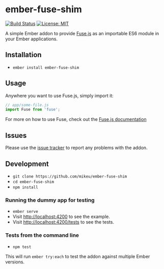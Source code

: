 # ember-fuse-shim
[![Build Status](https://travis-ci.org/mikeu/ember-fuse-shim.svg?branch=master)](https://travis-ci.org/mikeu/ember-fuse-shim)
[![License: MIT](https://img.shields.io/badge/License-MIT-blue.svg)](https://opensource.org/licenses/MIT)

A simple Ember addon to provide [Fuse.js](http://fusejs.io/) as an importable
ES6 module in your Ember applications.

## Installation

* `ember install ember-fuse-shim`

## Usage

Anywhere you want to use Fuse.js, simply import it:

```js
// app/some-file.js
import Fuse from 'fuse';
```

For more on how to use Fuse, check out the
[Fuse.js documentation](http://fusejs.io/)

## Issues

Please use the [issue tracker](https://github.com/mikeu/ember-fuse-shim/issues)
to report any problems with the addon.

## Development

* `git clone https://github.com/mikeu/ember-fuse-shim`
* `cd ember-fuse-shim`
* `npm install`

### Running the dummy app for testing

* `ember serve`
* Visit [http://localhost:4200](http://localhost:4200) to see the example.
* Visit [http://localhost:4200/tests](http://localhost:4200/tests) to see the tests.

### Tests from the command line

* `npm test`

This will run `ember try:each` to test the addon against multiple Ember versions.
